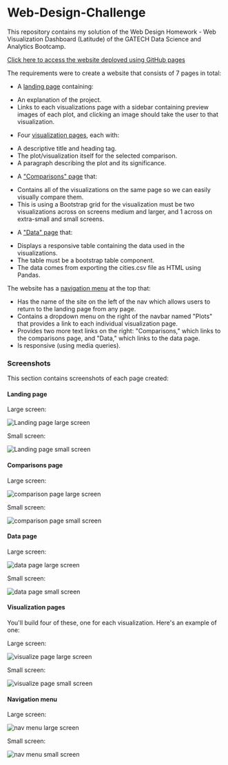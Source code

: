 # Web-Design-Challenge

This repository contains my solution of the Web Design Homework  - Web Visualization Dashboard (Latitude) of the GATECH Data Science and Analytics Bootcamp.

[Click here to access the website deployed using GitHub pages](https://sgodkhindi.github.io/Web-Design-Challenge/)

The requirements were to create a website that consists of 7 pages in total:

- A [landing page](#landing-page) containing:
* An explanation of the project.
* Links to each visualizations page with a sidebar containing preview images of each plot, and clicking an image should take the user to that visualization.

- Four [visualization pages](#visualization-pages), each with:
* A descriptive title and heading tag.
* The plot/visualization itself for the selected comparison.
* A paragraph describing the plot and its significance.

- A ["Comparisons" page](#comparisons-page) that:
* Contains all of the visualizations on the same page so we can easily visually compare them. 
* This is using a Bootstrap grid for the visualization must be two visualizations across on screens medium and larger, and 1 across on extra-small and small screens.

- A ["Data" page](#data-page) that:
* Displays a responsive table containing the data used in the visualizations.
* The table must be a bootstrap table component.
* The data comes from exporting the cities.csv file as HTML using Pandas.

The website has a [navigation menu](#navigation-menu) at the top that:
* Has the name of the site on the left of the nav which allows users to return to the landing page from any page.
* Contains a dropdown menu on the right of the navbar named "Plots" that provides a link to each individual visualization page.
* Provides two more text links on the right: "Comparisons," which links to the comparisons page, and "Data," which links to the data page.
* Is responsive (using media queries).

### Screenshots

This section contains screenshots of each page created:

#### <a id="landing-page"></a>Landing page

Large screen:

![Landing page large screen](Images/LandingPage.png)

Small screen:

![Landing page small screen](Images/LandingSmall.png)

#### <a id="comparisons-page"></a>Comparisons page

Large screen:

![comparison page large screen](Images/comparison-lg.png)

Small screen:

![comparison page small screen](Images/comparison-sm.png)

#### <a id="data-page"></a>Data page

Large screen:

![data page large screen](Images/data-lg.png)

Small screen:

![data page small screen](Images/data-sm.png)

#### <a id="visualization-pages"></a>Visualization pages

You'll build four of these, one for each visualization. Here's an example of one:

Large screen:

![visualize page large screen](Images/visualize-lg.png)

Small screen:

![visualize page small screen](Images/visualize-sm.png)

#### <a id="navigation-menu"></a>Navigation menu

Large screen:

![nav menu large screen](Images/nav-lg.png)

Small screen:

![nav menu small screen](Images/nav-sm.png)
